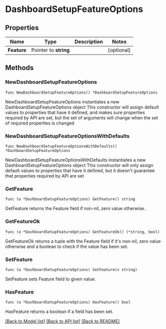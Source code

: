 # DashboardSetupFeatureOptions

## Properties

Name | Type | Description | Notes
------------ | ------------- | ------------- | -------------
**Feature** | Pointer to **string** |  | [optional] 

## Methods

### NewDashboardSetupFeatureOptions

`func NewDashboardSetupFeatureOptions() *DashboardSetupFeatureOptions`

NewDashboardSetupFeatureOptions instantiates a new DashboardSetupFeatureOptions object
This constructor will assign default values to properties that have it defined,
and makes sure properties required by API are set, but the set of arguments
will change when the set of required properties is changed

### NewDashboardSetupFeatureOptionsWithDefaults

`func NewDashboardSetupFeatureOptionsWithDefaults() *DashboardSetupFeatureOptions`

NewDashboardSetupFeatureOptionsWithDefaults instantiates a new DashboardSetupFeatureOptions object
This constructor will only assign default values to properties that have it defined,
but it doesn't guarantee that properties required by API are set

### GetFeature

`func (o *DashboardSetupFeatureOptions) GetFeature() string`

GetFeature returns the Feature field if non-nil, zero value otherwise.

### GetFeatureOk

`func (o *DashboardSetupFeatureOptions) GetFeatureOk() (*string, bool)`

GetFeatureOk returns a tuple with the Feature field if it's non-nil, zero value otherwise
and a boolean to check if the value has been set.

### SetFeature

`func (o *DashboardSetupFeatureOptions) SetFeature(v string)`

SetFeature sets Feature field to given value.

### HasFeature

`func (o *DashboardSetupFeatureOptions) HasFeature() bool`

HasFeature returns a boolean if a field has been set.


[[Back to Model list]](../README.md#documentation-for-models) [[Back to API list]](../README.md#documentation-for-api-endpoints) [[Back to README]](../README.md)


